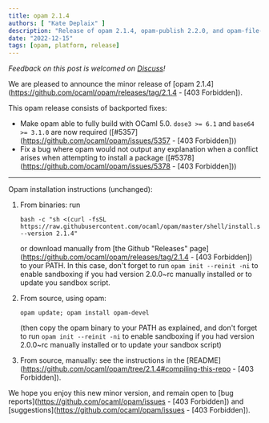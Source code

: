 ```yaml
---
title: opam 2.1.4
authors: [ "Kate Deplaix" ]
description: "Release of opam 2.1.4, opam-publish 2.2.0, and opam-file-format 2.1.5"
date: "2022-12-15"
tags: [opam, platform, release]
---
```


_Feedback on this post is welcomed on [Discuss](https://discuss.ocaml.org/t/ann-opam-2-1-4-opam-publish-2-2-0-opam-file-format-2-1-5/10999)!_

We are pleased to announce the minor release of [opam 2.1.4](https://github.com/ocaml/opam/releases/tag/2.1.4 - [403 Forbidden]).

This opam release consists of backported fixes:
  * Make opam able to fully build with OCaml 5.0. `dose3 >= 6.1` and `base64 >= 3.1.0` are now required ([#5357](https://github.com/ocaml/opam/issues/5357 - [403 Forbidden]))
  * Fix a bug where opam would not output any explanation when a conflict arises when attempting to install a package ([#5378](https://github.com/ocaml/opam/issues/5378 - [403 Forbidden]))

---

Opam installation instructions (unchanged):

1. From binaries: run

    ```
    bash -c "sh <(curl -fsSL https://raw.githubusercontent.com/ocaml/opam/master/shell/install.sh) --version 2.1.4"
    ```

    or download manually from [the Github "Releases" page](https://github.com/ocaml/opam/releases/tag/2.1.4 - [403 Forbidden]) to your PATH. In this case, don't forget to run `opam init --reinit -ni` to enable sandboxing if you had version 2.0.0~rc manually installed or to update you sandbox script.

2. From source, using opam:

    ```
    opam update; opam install opam-devel
    ```

   (then copy the opam binary to your PATH as explained, and don't forget to run `opam init --reinit -ni` to enable sandboxing if you had version 2.0.0~rc manually installed or to update your sandbox script)

3. From source, manually: see the instructions in the [README](https://github.com/ocaml/opam/tree/2.1.4#compiling-this-repo - [403 Forbidden]).

We hope you enjoy this new minor version, and remain open to [bug reports](https://github.com/ocaml/opam/issues - [403 Forbidden]) and [suggestions](https://github.com/ocaml/opam/issues - [403 Forbidden]).
